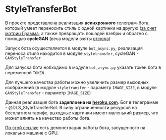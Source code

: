 # StyleTransferBot

В проекте представлена реализация **асинхронного** телеграм-бота, который умеет переносить стиль с одной картинки на другую ([за счет матриц Грамма](https://pytorch.org/tutorials/advanced/neural_style_tutorial.html), а также превращать лошадей взебры и обратно с помощью **cycleGAN** (веса модели взяты [отсюда](https://github.com/Lornatang/CycleGAN-PyTorch))

Запуск бота осуществляется в модуле `bot_async.py`, реализация переноса стиля находится в модуле `styletransfer`, cycleGAN - `GANStyleTransfer`

Для запуска бота нобходимо в модуле `bot_async.py` указать токен бота в переменной `TOKEN`

Для лучшего качества работы можно увеличить размер выходных изображений (в модуле `styletransfer` - параметр `IMAGE_SIZE`, в модуле `GANStyleTransfer` - параметр `IMAGE_SIZE`)

Данная реализация бота **задеплоена на [heroku.com](https://www.heroku.com)**. Бот в телеграмме - @DLS_StyleTransferBot. В силу ограниченности ресурсов на бесплатном тарифе, выходные картинки имеют маленький размер, что может влиять на качество работы бота.


[По этой ссылке](https://youtu.be/850hptj-DsI) есть демонстрация работы бота, запущенного на локально машине с GPU.
